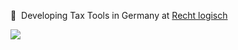 🧰  Developing Tax Tools in Germany at [Recht logisch](https://github.com/rechtlogisch)

![](https://hit.yhype.me/github/profile?user_id=2451083)
